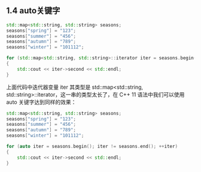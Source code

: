 ## 1.4 auto关键字

```cpp
std::map<std::string, std::string> seasons;
seasons["spring"] = "123";
seasons["summer"] = "456";
seasons["autumn"] = "789";
seasons["winter"] = "101112";

for (std::map<std::string, std::string>::iterator iter = seasons.begin(); iter != seasons.end(); ++iter)
{
	std::cout << iter->second << std::endl;
}
```
上面代码中迭代器变量 iter 其类型是 std::map<std::string, std::string>::iterator，这一串的类型太长了，在 C++ 11 语法中我们可以使用 auto 关键字达到同样的效果：
```cpp
std::map<std::string, std::string> seasons;
seasons["spring"] = "123";
seasons["summer"] = "456";
seasons["autumn"] = "789";
seasons["winter"] = "101112";

for (auto iter = seasons.begin(); iter != seasons.end(); ++iter)
{
	std::cout << iter->second << std::endl;
}
```